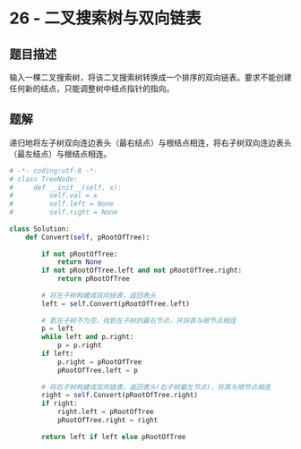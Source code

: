 # 26 - 二叉搜索树与双向链表

## 题目描述
输入一棵二叉搜索树，将该二叉搜索树转换成一个排序的双向链表。要求不能创建任何新的结点，只能调整树中结点指针的指向。


## 题解
递归地将左子树双向连边表头（最右结点）与根结点相连，将右子树双向连边表头（最左结点）与根结点相连。
```python
# -*- coding:utf-8 -*-
# class TreeNode:
#     def __init__(self, x):
#         self.val = x
#         self.left = None
#         self.right = None
 
class Solution:
    def Convert(self, pRootOfTree):
        
        if not pRootOfTree:
            return None
        if not pRootOfTree.left and not pRootOfTree.right:
            return pRootOfTree
 
        # 将左子树构建成双向链表，返回表头
        left = self.Convert(pRootOfTree.left)
 
        # 若左子树不为空，找到左子树的最右节点，并将其与根节点相连
        p = left
        while left and p.right:
            p = p.right
        if left:
            p.right = pRootOfTree
            pRootOfTree.left = p
 
        # 将右子树构建成双向链表，返回表头(右子树最左节点)，将其与根节点相连
        right = self.Convert(pRootOfTree.right)
        if right:
            right.left = pRootOfTree
            pRootOfTree.right = right
 
        return left if left else pRootOfTree
```